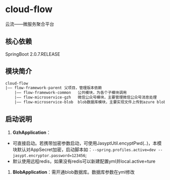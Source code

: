 # cloud-flow

云流——微服务聚合平台

## 核心依赖

SpringBoot 2.0.7.RELEASE

## 模块简介

```xml
cloud-flow
|—— flow-framework-parent 父项目，管理版本依赖
    |—— flow-framework-common   公共模块，为各个子模块调用
    |—— flow-microservice-gzh   微信公众号模块，主要管理微信公众号消息处理
    |—— flow-microservice-blob  blob数据库模块，主要实现文件上传到azure blob
```

## 启动说明

1. **GzhApplication**：
- 可直接启动。若携带加密参数启动，可使用JasyptUtil.encyptPwd(..)，本模块默认对AppSecret加密，启动脚本如：`--spring.profiles.active=dev --jasypt.encryptor.password=123456`; 
- 默认使用远程redis，如果没有redis可以新建配置yml并local.active=ture
1. **BlobApplication**：需开通blob数据库。数据库参数在yml修改
